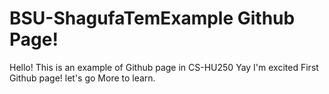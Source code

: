 # BSU-ShagufaTemExample Github Page!
Hello! This is an example of Github page in CS-HU250 
Yay I'm excited First Github page! let's go
More to learn.
